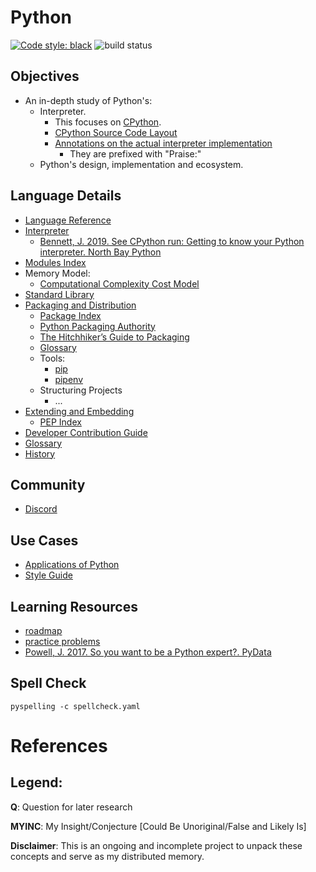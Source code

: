 # Python
[![Code style: black](https://img.shields.io/badge/code%20style-black-000000.svg)](https://github.com/psf/black)
![build status](https://github.com/praisetompane/python/actions/workflows/python.yaml/badge.svg) <br>

## Objectives
- An in-depth study of Python's:
  - Interpreter.
    - This focuses on [CPython](https://github.com/python/cpython).
    - [CPython Source Code Layout](https://devguide.python.org/internals/exploring/)
    - [Annotations on the actual interpreter implementation](https://github.com/praisetompane/python_implementation_study_cpython)
      - They are prefixed with "Praise:" 
  - Python's design, implementation and ecosystem.

## Language Details
- [Language Reference](https://docs.python.org/3.11/reference/index.html#reference*index)
- [Interpreter](https://github.com/python/cpython)
  - [Bennett, J. 2019. See CPython run: Getting to know your Python interpreter. North Bay Python](https://www.youtube.com/watch?v=tzYhv61piNY)
- [Modules Index](https://docs.python.org/3/py-modindex.html)
- Memory Model:
  - [Computational Complexity Cost Model](https://ocw.mit.edu/courses/6-006-introduction-to-algorithms-fall-2011/pages/readings/python-cost-model/)
- [Standard Library](https://docs.python.org/3.11/library/index.html)
- [Packaging and Distribution](https://packaging.python.org/en/latest/)
  - [Package Index](https://pypi.org)
  - [Python Packaging Authority](https://www.pypa.io/en/latest/)
  - [The Hitchhiker’s Guide to Packaging](https://the-hitchhikers-guide-to-packaging.readthedocs.io/en/latest/)
  - [Glossary](https://packaging.python.org/en/latest/glossary/)
  - Tools:
    - [pip](https://pip.pypa.io/en/stable/)
    - [pipenv](https://pipenv.pypa.io/en/latest/)
  - Structuring Projects
    - ...
- [Extending and Embedding](https://docs.python.org/3.11/extending/index.html)
  - [PEP Index](https://www.python.org/dev/peps/)
- [Developer Contribution Guide](https://devguide.python.org/)
- [Glossary](https://docs.python.org/3.11/glossary.html)
- [History](https://docs.python.org/3/license.html)

## Community
- [Discord](https://discuss.python.org)

## Use Cases
- [Applications of Python](https://www.python.org/about/apps/)
- [Style Guide](https://peps.python.org/pep-0008/)

## Learning Resources
- [roadmap](https://roadmap.sh/python)
- [practice problems](https://www.hackerrank.com/domains/python?filters%5Bstatus%5D%5B%5D=unsolved&badge_type=python)
- [Powell, J. 2017. So you want to be a Python expert?. PyData](https://www.youtube.com/watch?v=7lmCu8wz8ro)

## Spell Check
```shell
pyspelling -c spellcheck.yaml
```

# References

## Legend:
**Q**: Question for later research

**MYINC**: My Insight/Conjecture [Could Be Unoriginal/False and Likely Is]

**Disclaimer**: This is an ongoing and incomplete project to unpack these concepts and serve as my distributed memory.